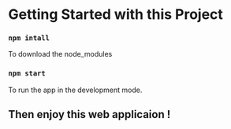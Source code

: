 # Getting Started with this Project

### `npm intall`

To download the node_modules 

### `npm start`

To run the app in the development mode.


## Then enjoy this web applicaion !
